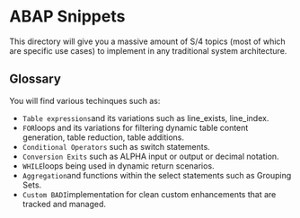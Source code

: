 # ABAP Snippets

This directory will give you a massive amount of S/4 topics (most of which are specific use cases) to implement in any traditional system architecture.

## Glossary

You will find various techinques such as:

- `Table expressions`and its variations such as line_exists, line_index.
- `FOR`loops and its variations for filtering dynamic table content generation, table reduction, table additions.
- `Conditional Operators` such as switch statements.
- `Conversion Exits` such as ALPHA input or output or decimal notation.
- `WHILE`loops being used in dynamic return scenarios.
- `Aggregation`and functions within the select statements such as Grouping Sets.
- `Custom BADI`implementation for clean custom enhancements that are tracked and managed.
